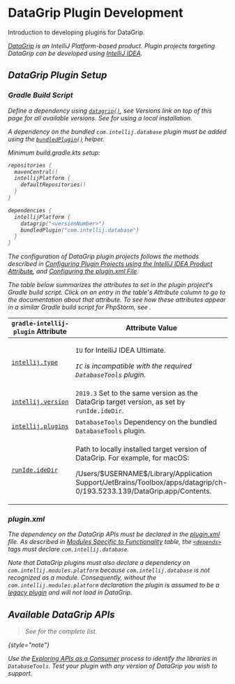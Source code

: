 <!-- Copyright 2000-2024 JetBrains s.r.o. and contributors. Use of this source code is governed by the Apache 2.0 license. -->

# DataGrip Plugin Development

<link-summary>Introduction to developing plugins for DataGrip.</link-summary>

<var name="productID" value="datagrip"/>
<var name="marketplaceProductID" value="dbe"/>
<include from="snippets.md" element-id="jetbrainsIDE_TLDR"/>

[DataGrip](https://www.jetbrains.com/datagrip/) is an IntelliJ Platform-based product.
Plugin projects targeting DataGrip can be developed using [IntelliJ IDEA](idea.md).

<include from="snippets.md" element-id="jetbrainsProductOpenSourceLicense"/>

## DataGrip Plugin Setup

### Gradle Build Script

<tabs>
<tab title="IntelliJ Platform Gradle Plugin (2.x)">


Define a dependency using [`datagrip()`](tools_intellij_platform_gradle_plugin_dependencies_extension.md), see _Versions_ link on top of this page for all available versions.
See [](tools_intellij_platform_gradle_plugin.md#dependenciesLocalPlatform) for using a local installation.

A dependency on the bundled `com.intellij.database` plugin must be added using the [`bundledPlugin()`](tools_intellij_platform_gradle_plugin_dependencies_extension.md#plugins) helper.

Minimum <path>build.gradle.kts</path> setup:

```kotlin
repositories {
  mavenCentral()
  intellijPlatform {
    defaultRepositories()
  }
}

dependencies {
  intellijPlatform {
    datagrip("<versionNumber>")
    bundledPlugin("com.intellij.database")
  }
}
```

</tab>

<tab title="Gradle IntelliJ Plugin (1.x)">

The configuration of DataGrip plugin projects follows the methods described in [Configuring Plugin Projects using the IntelliJ IDEA Product Attribute](dev_alternate_products.md#using-the-intellij-idea-product-attribute), and [Configuring the plugin.xml File](dev_alternate_products.md#configuring-pluginxml).

The table below summarizes the [](tools_gradle_intellij_plugin.md) attributes to set in the plugin project's Gradle build script.
Click on an entry in the table's *Attribute* column to go to the documentation about that attribute.
To see how these attributes appear in a similar Gradle build script for PhpStorm, see [](dev_alternate_products.md#configuring-gradle-build-script-using-the-intellij-idea-product-attribute).

| `gradle-intellij-plugin` Attribute                                               | Attribute Value                                                                                                                                                                                                                  |
|----------------------------------------------------------------------------------|----------------------------------------------------------------------------------------------------------------------------------------------------------------------------------------------------------------------------------|
| [`intellij.type`](tools_gradle_intellij_plugin.md#intellij-extension-type)       | <p>`IU` for IntelliJ IDEA Ultimate.</p><p>_`IC` is incompatible with the required `DatabaseTools` plugin._</p>                                                                                                                   |
| [`intellij.version`](tools_gradle_intellij_plugin.md#intellij-extension-version) | `2019.3` Set to the same version as the DataGrip target version, as set by `runIde.ideDir`.                                                                                                                                      |
| [`intellij.plugins`](tools_gradle_intellij_plugin.md#intellij-extension-plugins) | `DatabaseTools` Dependency on the bundled `DatabaseTools` plugin.                                                                                                                                                                |
| [`runIde.ideDir`](tools_gradle_intellij_plugin.md#tasks-runide-idedir)           | <p>Path to locally installed target version of DataGrip. For example, for macOS:</p><p><path>/Users/\$USERNAME\$/Library/Application Support/JetBrains/Toolbox/apps/datagrip/ch-0/193.5233.139/DataGrip.app/Contents</path>.</p> |

</tab>
</tabs>

### plugin.xml

The dependency on the DataGrip APIs must be declared in the <path>[plugin.xml](plugin_configuration_file.md)</path> file.
As described in [Modules Specific to Functionality](plugin_compatibility.md#modules-specific-to-functionality) table, the [`<depends>`](plugin_configuration_file.md#idea-plugin__depends) tags must declare `com.intellij.database`.

Note that DataGrip plugins must also declare a dependency on `com.intellij.modules.platform` because `com.intellij.database` is not recognized as a module.
Consequently, without the `com.intellij.modules.platform` declaration the plugin is assumed to be a [legacy plugin](plugin_compatibility.md#declaring-plugin-dependencies) and will not load in DataGrip.

## Available DataGrip APIs

> See [](data_grip_extension_point_list.md) for the complete list.
>
{style="note"}

Use the [Exploring APIs as a Consumer](plugin_compatibility.md#exploring-apis-as-a-consumer) process to identify the libraries in `DatabaseTools`.
Test your plugin with any version of DataGrip you wish to support.
